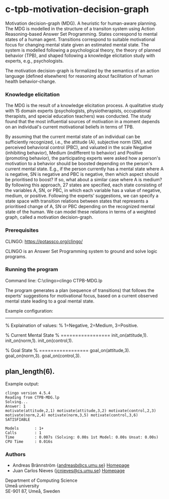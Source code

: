 # c-tpb-motivation-decision-graph

Motivation decision-graph (MDG). A heuristic for human-aware planning. The MDG is modelled in the structure of a transiton system using Action Reasoning-based Answer Set Programming. States correspond to mental states of a human agent. Transitions correspond to suitable motivational focus for changing mental state given an estimated mental state. The system is modelled following a psychological theory, the theory of planned behavior (TPB), and shaped following a knowledge elicitation study with experts, e.g., psychologists.

The motivation decision-graph is formalized by the semantics of an action language (defined elsewhere) for reasoning about facilitation of human health behavior-change.

### Knowledge elicitation

The MDG is the result of a knowledge elicitation process. A qualitative study with 15 domain experts (psychologists, physiotherapists, occupational therapists, and special education teachers) was conducted. The study found that the most influential sources of motivation in a moment depends on an individual's current motivational beliefs in terms of TPB. 

By assuming that the current mental state of an individual can be sufficiently recognized, i.e., the attitude (A), subjective norm (SN), and perceived behavioral control (PBC), and valuated in the scale Negative (inhibiting behavior), Medium (indifferent to behavior) and Positive (promoting behavior), the participating experts were asked how a person's motivation to a behavior should be boosted depending on the person's current mental state. E.g., if the person currently has a mental state where A is negative, SN is negative and PBC is negative, then which aspect should be prioritised to boost? If so, what about a similar case where A is medium? By following this approach, 27 states are specified, each state consisting of the variables A, SN, or PBC, in which each variable has a value of negative, medium, or positive. Following the experts’ suggestions, we can specify a state space with transition relations between states that represents a prioritised change of A, SN or PBC depending on the recognized mental state of the human. We can model these relations in terms of a weighted graph, called a motivation decision-graph.

### Prerequisites

CLINGO: https://potassco.org/clingo/

CLINGO is an Answer Set Programming system to ground and solve logic programs.

### Running the program

Command line: C:\clingo>clingo CTPB-MDG.lp

The program generates a plan (sequence of transitions) that follows the experts' suggestions for motivational focus, based on a current observed mental state leading to a goal mental state.

Example configuration: 

---
% Explaination of values: 
% 1=Negative, 2=Medium, 3=Positive.

% Current Mental State
% =================
init_on(attitude,1).
init_on(norm,1).
init_on(control,1).

% Goal State
% =================
goal_on(attitude,3).
goal_on(norm,3).
goal_on(control,3).

plan_length(6).
---

Example output:

```
clingo version 4.5.4
Reading from CTPB-MDG.lp
Solving...
Answer: 1
motivate(attitude,2,1) motivate(attitude,3,2) motivate(control,2,3) motivate(norm,2,4) motivate(norm,3,5) motivate(control,3,6)
SATISFIABLE
 
Models       : 1+
Calls        : 1
Time         : 0.007s (Solving: 0.00s 1st Model: 0.00s Unsat: 0.00s)
CPU Time     : 0.016s
```


### Authors

* Andreas Brännström {andreasb@cs.umu.se} [Homepage](https://people.cs.umu.se/andreasb/)
* Juan Carlos Nieves {jcnieves@cs.umu.se} [Homepage](https://www.umu.se/en/staff/juan-carlos-nieves/)

Department of Computing Science  
Umeå university  
SE-901 87, Umeå, Sweden  
